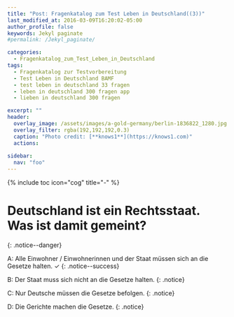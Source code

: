 ```yaml
---
title: "Post: Fragenkatalog zum Test Leben in Deutschland((3))"
last_modified_at: 2016-03-09T16:20:02-05:00
author_profile: false
keywords: Jekyl paginate
#permalink: /Jekyl_paginate/

categories:
  - Fragenkatalog_zum_Test_Leben_in_Deutschland 
tags:
  - Fragenkatalog zur Testvorbereitung
  - Test Leben in Deutschland BAMF
  - test leben in deutschland 33 fragen
  - leben in deutschland 300 fragen app
  - lieben in deutschland 300 fragen

excerpt: ""
header:
  overlay_image: /assets/images/a-gold-germany/berlin-1836822_1280.jpg
  overlay_filter: rgba(192,192,192,0.3)
  caption: "Photo credit: [**knows1**](https://knows1.com)"
  actions:
    
sidebar:
  nav: "foo"
---
```


{% include toc icon="cog" title="-" %}

# Deutschland ist ein Rechtsstaat. Was ist damit gemeint?
{: .notice--danger}

A: Alle Einwohner / Einwohnerinnen und der Staat müssen sich an die Gesetze halten. ✓
{: .notice--success}

B: Der Staat muss sich nicht an die Gesetze halten.
 {: .notice}

C: Nur Deutsche müssen die Gesetze befolgen.
 {: .notice}

D: Die Gerichte machen die Gesetze.
 {: .notice}
